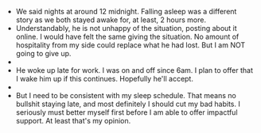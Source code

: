 - We said nights at around 12 midnight. Falling asleep was a different story as we both stayed awake for, at least, 2 hours more.
- Understandably, he is not unhappy of the situation, posting about it online. I would have felt the same giving the situation. No amount of hospitality from my side could replace what he had lost. But I am NOT going to give up.
-
- He woke up late for work. I was on and off since 6am. I plan to offer that I wake him up if this continues. Hopefully he'll accept.
-
- But I need to be consistent with my sleep schedule. That means no bullshit staying late, and most definitely I should cut my bad habits. I seriously must better myself first before I am able to offer impactful support. At least that's my opinion.